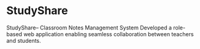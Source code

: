 # StudyShare
StudyShare– Classroom Notes Management System Developed a role-based web application enabling seamless collaboration between teachers and students.
